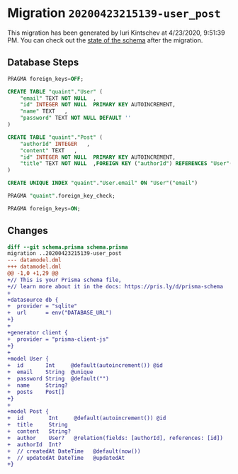 # Migration `20200423215139-user_post`

This migration has been generated by Iuri Kintschev at 4/23/2020, 9:51:39 PM.
You can check out the [state of the schema](./schema.prisma) after the migration.

## Database Steps

```sql
PRAGMA foreign_keys=OFF;

CREATE TABLE "quaint"."User" (
    "email" TEXT NOT NULL  ,
    "id" INTEGER NOT NULL  PRIMARY KEY AUTOINCREMENT,
    "name" TEXT   ,
    "password" TEXT NOT NULL DEFAULT '' 
) 

CREATE TABLE "quaint"."Post" (
    "authorId" INTEGER   ,
    "content" TEXT   ,
    "id" INTEGER NOT NULL  PRIMARY KEY AUTOINCREMENT,
    "title" TEXT NOT NULL  ,FOREIGN KEY ("authorId") REFERENCES "User"("id") ON DELETE SET NULL ON UPDATE CASCADE
) 

CREATE UNIQUE INDEX "quaint"."User.email" ON "User"("email")

PRAGMA "quaint".foreign_key_check;

PRAGMA foreign_keys=ON;
```

## Changes

```diff
diff --git schema.prisma schema.prisma
migration ..20200423215139-user_post
--- datamodel.dml
+++ datamodel.dml
@@ -1,0 +1,29 @@
+// This is your Prisma schema file,
+// learn more about it in the docs: https://pris.ly/d/prisma-schema
+
+datasource db {
+  provider = "sqlite"
+  url      = env("DATABASE_URL")
+}
+
+generator client {
+  provider = "prisma-client-js"
+}
+
+model User {
+  id       Int     @default(autoincrement()) @id
+  email    String  @unique
+  password String  @default("")
+  name     String?
+  posts    Post[]
+}
+
+model Post {
+  id        Int     @default(autoincrement()) @id
+  title     String
+  content   String?
+  author    User?   @relation(fields: [authorId], references: [id])
+  authorId  Int?
+  // createdAt DateTime   @default(now())
+  // updatedAt DateTime   @updatedAt
+}
```


